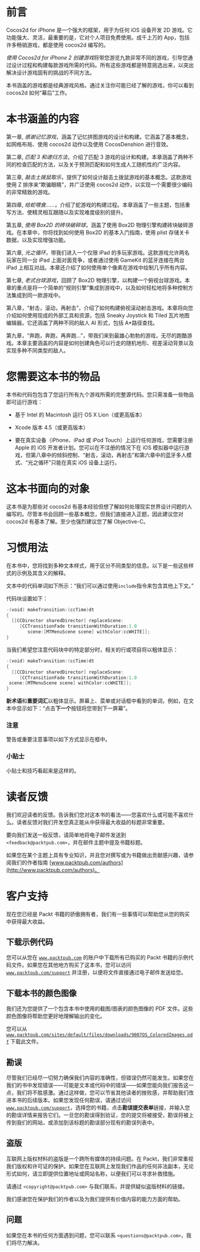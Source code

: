 # 前言

Cocos2d for iPhone 是一个强大的框架，用于为任何 iOS 设备开发 2D 游戏。它功能强大、灵活，最重要的是，它对个人项目免费使用。成千上万的 App，包括许多畅销游戏，都是使用 cocos2d 编写的。

*使用 Cocos2d for iPhone 2 创建游戏*将带您游览九款非常不同的游戏，引导您通过设计过程和构建每款游戏所需的代码。所有这些游戏都是特意挑选出来，以突出解决设计游戏固有的挑战的不同方法。

本书涵盖的游戏都是经典游戏风格。通过关注你可能已经了解的游戏，你可以看到 cocos2d 如何“幕后”工作。

# 本书涵盖的内容

第一章, *感谢记忆游戏*，涵盖了记忆拼图游戏的设计和构建。它涵盖了基本概念，如网格布局、使用 cocos2d 动作以及使用 CocosDenshion 进行音效。

第二章, *匹配 3 和递归方法*，介绍了匹配 3 游戏的设计和构建。本章涵盖了两种不同的检查匹配的方法，以及关于预测匹配和如何生成人工随机性的广泛内容。

第三章, *敲击土拨鼠取乐*，提供了如何设计敲击土拨鼠游戏的基本概念。这款游戏使用 Z 排序来“欺骗眼睛”，并广泛使用 cocos2d 动作，以实现一个需要很少编码的非常精致的游戏。

第四章, *给蛇喂食……*，介绍了蛇游戏的构建过程。本章涵盖了一些主题，包括重写方法、使精灵相互跟随以及实现难度级别的提升。

第五章, *使用 Box2D 的砖块破碎球*，涵盖了使用 Box2D 物理引擎构建砖块破碎游戏。在本章中，你将找到如何使用 Box2D 的基本入门指南，使用 plist 存储关卡数据，以及实现增强功能。

第六章, *光之循环*，带我们进入一个仅限 iPad 的多玩家游戏。这款游戏允许两名玩家在同一台 iPad 上面对面竞争，或者通过使用 GameKit 的蓝牙连接在两台 iPad 上相互对战。本章还介绍了如何使用单个像素在游戏中绘制几乎所有内容。

第七章, *老式台球游戏*，回顾了 Box2D 物理引擎，以构建一个俯视台球游戏。本章的重点是将一个简单的“规则引擎”集成到游戏中，以及如何轻松地将多种控制方法集成到同一款游戏中。

第八章，“射击，滚动，再射击”，介绍了如何构建俯视滚动射击游戏。本章将向您介绍如何使用现成的外部工具和资源，包括 Sneaky Joystick 和 Tiled 瓦片地图编辑器。它还涵盖了两种不同的敌人 AI 形式，包括 A*路径查找。

第九章，“奔跑，奔跑，再奔跑...”，带我们来到最雄心勃勃的游戏，无尽的跑酷游戏。本章主要涵盖的内容是如何创建角色可以行走的随机地形、视差滚动背景以及实现多种不同类型的敌人。

# 您需要这本书的物品

本书和代码包包含了您运行所有九个游戏所需的完整源代码。您只需准备一些物品即可运行游戏：

+   基于 Intel 的 Macintosh 运行 OS X Lion（或更高版本）

+   Xcode 版本 4.5（或更高版本）

+   要在真实设备（iPhone、iPad 或 iPod Touch）上运行任何游戏，您需要注册 Apple 的 iOS 开发者计划。您可以在不注册的情况下在 iOS 模拟器中运行游戏，但第八章中的倾斜控制、“射击，滚动，再射击”和第六章中的蓝牙多人模式、“光之循环”只能在真实 iOS 设备上运行。

# 这本书面向的对象

这本书是为那些对 cocos2d 有基本经验但想了解如何处理现实世界设计问题的人编写的。尽管本书会回顾一些基本概念，但我们直接进入正题，因此建议您对 cocos2d 有基本了解。至少也强烈建议您了解 Objective-C。

# 习惯用法

在本书中，您将找到多种文本样式，用于区分不同类型的信息。以下是一些这些样式的示例及其含义的解释。

文本中的代码单词如下所示：“我们可以通过使用`include`指令来包含其他上下文。”

代码块设置如下：

```swift
-(void) makeTransition:(ccTime)dt
{
  [[CCDirector sharedDirector] replaceScene:
     [CCTransitionFade transitionWithDuration:1.0
        scene:[MTMenuScene scene] withColor:ccWHITE]];
}
```

当我们希望您注意代码块中的特定部分时，相关的行或项目将以粗体显示：

```swift
-(void) makeTransition:(ccTime)dt
{
  [[CCDirector sharedDirector] replaceScene:
     [CCTransitionFade transitionWithDuration:1.0
 scene:[MTMenuScene scene] withColor:ccWHITE]];
} 
```

**新术语**和**重要词汇**以粗体显示。屏幕上、菜单或对话框中看到的单词，例如，在文本中显示如下：“点击**下一个**按钮将您带到下一屏幕”。

### 注意

警告或重要注意事项以如下方式显示在框中。

### 小贴士

小贴士和技巧看起来是这样的。

# 读者反馈

我们欢迎读者的反馈。告诉我们您对这本书的看法——您喜欢什么或可能不喜欢什么。读者反馈对我们开发您真正能从中获得最大收益的标题非常重要。

要向我们发送一般反馈，请简单地将电子邮件发送到 `<feedback@packtpub.com>`，并在邮件主题中提及书籍标题。

如果您在某个主题上具有专业知识，并且您对撰写或为书籍做出贡献感兴趣，请参阅我们的作者指南 [www.packtpub.com/authors](http://www.packtpub.com/authors)。

# 客户支持

现在您已经是 Packt 书籍的骄傲拥有者，我们有一些事情可以帮助您从您的购买中获得最大收益。

## 下载示例代码

您可以从您在 [`www.packtpub.com`](http://www.packtpub.com) 的账户中下载所有已购买的 Packt 书籍的示例代码文件。如果您在其他地方购买了这本书，您可以访问 [`www.packtpub.com/support`](http://www.packtpub.com/support) 并注册，以便将文件直接通过电子邮件发送给您。

## 下载本书的颜色图像

我们还为您提供了一个包含本书中使用的截图/图表的颜色图像的 PDF 文件。这些颜色图像将帮助您更好地理解输出的变化。

您可以从 [`www.packtpub.com/sites/default/files/downloads/9007OS_ColoredImages.pdf`](http://www.packtpub.com/sites/default/files/downloads/9007OS_ColoredImages.pdf) 下载此文件。

## 勘误

尽管我们已经尽一切努力确保我们内容的准确性，但错误仍然可能发生。如果您在我们的书中发现错误——可能是文本或代码中的错误——如果您能向我们报告这一点，我们将不胜感激。通过这样做，您可以节省其他读者的挫败感，并帮助我们改进本书的后续版本。如果您发现任何勘误，请通过访问 [`www.packtpub.com/support`](http://www.packtpub.com/support)，选择您的书籍，点击**勘误提交表单**链接，并输入您的勘误详情来报告它们。一旦您的勘误得到验证，您的提交将被接受，勘误将被上传到我们的网站，或添加到该标题的勘误部分现有的勘误列表中。

## 盗版

互联网上版权材料的盗版是一个跨所有媒体的持续问题。在 Packt，我们非常重视我们版权和许可证的保护。如果您在互联网上发现我们作品的任何非法副本，无论形式如何，请立即提供位置地址或网站名称，以便我们可以寻求补救措施。

请通过 `<copyright@packtpub.com>` 与我们联系，并提供疑似盗版材料的链接。

我们感谢您在保护我们的作者以及为我们提供有价值内容的能力方面的帮助。

## 问题

如果您在本书的任何方面遇到问题，您可以联系 `<questions@packtpub.com>`，我们将尽力解决。
